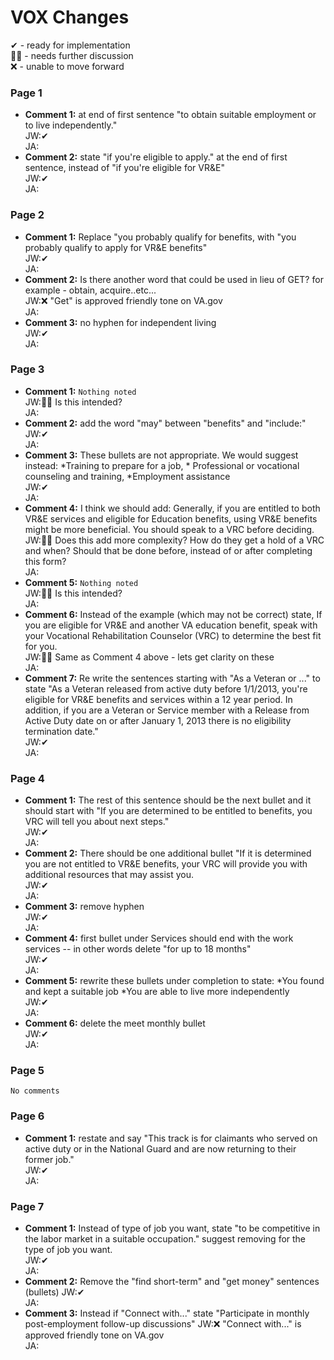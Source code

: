 # VOX Changes
✔ - ready for implementation  
🙋‍♂️ - needs further discussion  
❌ - unable to move forward  

### Page 1
  - **Comment 1:** at end of first sentence "to obtain suitable employment or to live independently."  
JW:✔  
JA:    
  - **Comment 2:** state "if you're eligible to apply." at the end of first sentence, instead of "if you're eligible for VR&E"  
JW:✔   
JA:    
### Page 2
  - **Comment 1:** Replace "you probably qualify for benefits, with "you probably qualify to apply for VR&E benefits"  
JW:✔   
JA:   
  - **Comment 2:** Is there another word that could be used in lieu of GET? for example - obtain, acquire..etc...  
JW:❌ "Get" is approved friendly tone on VA.gov   
JA:    
  - **Comment 3:** no hyphen for independent living  
JW:✔  
JA:  
### Page 3
  - **Comment 1:** `Nothing noted`  
JW:🙋‍♂️ Is this intended?   
JA:    
  - **Comment 2:** add the word "may"  between "benefits" and "include:"  
JW:✔  
JA:  
  - **Comment 3:** These bullets are not appropriate.  We would suggest instead: *Training to prepare for a job, * Professional or vocational counseling and training, *Employment  assistance   
JW:✔  
JA:  
  - **Comment 4:** I think we should add:  Generally, if you are entitled to both VR&E services and eligible for Education benefits, using VR&E benefits might be more beneficial.  You should speak to a VRC before deciding.  
JW:🙋‍♂️ Does this add more complexity? How do they get a hold of a VRC and when?  Should that be done before, instead of or after completing this form?  
JA:   
  - **Comment 5:** `Nothing noted`   
JW:🙋‍♂️ Is this intended?   
JA:    
  - **Comment 6:** Instead of the example (which may not be correct)  state, If you are eligible for VR&E and another VA education benefit, speak with your Vocational Rehabilitation Counselor (VRC) to determine the best fit for you.     
JW:🙋‍♂️ Same as Comment 4 above - lets get clarity on these   
JA:    
  - **Comment 7:** Re write the sentences starting with "As a Veteran or ..." to state "As a Veteran released from active duty before 1/1/2013, you're eligible for VR&E benefits and services within a 12 year period. In addition, if you are a Veteran or Service member with a Release from Active Duty date on or after January 1, 2013 there is no eligibility termination date."  
JW:✔   
JA:   
### Page 4
  - **Comment 1:** The rest of this sentence should be the next bullet and it should start with "If you are determined to be entitled to benefits, you VRC will tell you about next steps."  
JW:✔   
JA: 
  - **Comment 2:** There should be one additional bullet "If it is determined you are not entitled to VR&E benefits, your VRC will provide you with additional resources that may assist you.   
JW:✔   
JA:   
  - **Comment 3:** remove hyphen  
JW:✔   
JA:    
  - **Comment 4:** first bullet under Services should end with the work services -- in other words delete "for up to 18 months"  
JW:✔   
JA:  
  - **Comment 5:** rewrite these bullets under completion to state: *You found and kept a suitable job *You are able to live more independently  
JW:✔   
JA:  
  - **Comment 6:** delete the meet monthly bullet  
JW:✔    
JA:    
### Page 5
`No comments`
### Page 6
  - **Comment 1:** restate and say "This track is  for claimants who served on active duty or in the National Guard and are now returning to their former job."  
JW:✔   
JA:   
### Page 7
  - **Comment 1:** Instead of type of job you want, state "to be competitive in the labor market in a suitable occupation." suggest removing for the type of job you want.  
JW:✔   
JA:   
  - **Comment 2:** Remove the "find short-term" and  "get money" sentences (bullets)
JW:✔   
JA:   
  - **Comment 3:** Instead if "Connect with..." state "Participate in monthly post-employment follow-up discussions"
JW:❌ "Connect with..." is approved friendly tone on VA.gov   
JA:   
